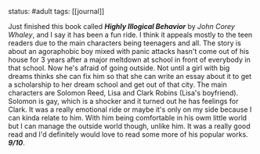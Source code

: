 status: #adult 
tags: [[journal]]

Just finished this book called ***Highly Illogical Behavior*** by *John Corey Whaley*, and I say it has been a fun ride. I think it appeals mostly to the teen readers due to the main characters being teenagers and all. The story is about an agoraphobic boy mixed with panic attacks hasn't come out of his house for 3 years after a major meltdown at school in front of everybody in that school. Now he's afraid of going outside. Not until a girl with big dreams thinks she can fix him so that she can write an essay about it to get a scholarship to her dream school and get out of that city. The main characters are Solomon Reed, Lisa and Clark Robins (Lisa's boyfriend). Solomon is gay, which is a shocker and it turned out he has feelings for Clark. It was a really emotional ride or maybe it's only on my side because I can kinda relate to him. With him being comfortable in his owm little world but I can manage the outside world though, unlike him. It was a really good read and I'd definitely would love to read some more of his popular works. ***9/10***. 